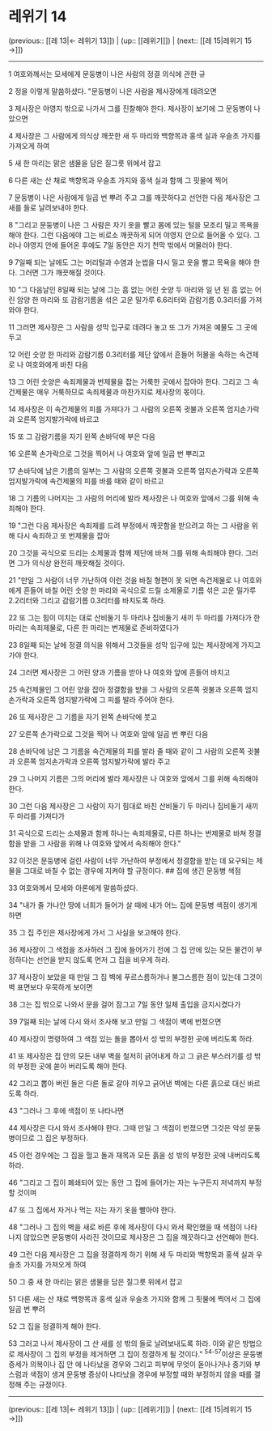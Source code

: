 # 레위기 14

(previous:: [[레 13|← 레위기 13]]) | (up:: [[레위기]]) | (next:: [[레 15|레위기 15 →]])

***




1 
여호와께서는 모세에게 문둥병이 나은 사람의 정결 의식에 관한 규 



2 
정을 이렇게 말씀하셨다. "문둥병이 나은 사람을 제사장에게 데려오면 



3 
제사장은 야영지 밖으로 나가서 그를 진찰해야 한다. 제사장이 보기에 그 문둥병이 나았으면 



4 
제사장은 그 사람에게 의식상 깨끗한 새 두 마리와 백향목과 홍색 실과 우슬초 가지를 가져오게 하여 



5 
새 한 마리는 맑은 샘물을 담은 질그릇 위에서 잡고 



6 
다른 새는 산 채로 백향목과 우슬초 가지와 홍색 실과 함께 그 핏물에 찍어 



7 
문둥병이 나은 사람에게 일곱 번 뿌려 주고 그를 깨끗하다고 선언한 다음 제사장은 그 새를 들로 날려보내야 한다. 



8 
"그리고 문둥병이 나은 그 사람은 자기 옷을 빨고 몸에 있는 털을 모조리 밀고 목욕을 해야 한다. 그런 다음에야 그는 비로소 깨끗하게 되어 야영지 안으로 들어올 수 있다. 그러나 야영지 안에 들어온 후에도 7일 동안은 자기 천막 밖에서 머물러야 한다. 



9 
7일째 되는 날에도 그는 머리털과 수염과 눈썹을 다시 밀고 옷을 빨고 목욕을 해야 한다. 그러면 그가 깨끗해질 것이다. 



10 
"그 다음날인 8일째 되는 날에 그는 흠 없는 어린 숫양 두 마리와 일 년 된 흠 없는 어린 암양 한 마리와 또 감람기름을 섞은 고운 밀가루 6.6리터와 감람기름 0.3리터를 가져와야 한다. 



11 
그러면 제사장은 그 사람을 성막 입구로 데려다 놓고 또 그가 가져온 예물도 그 곳에 두고 



12 
어린 숫양 한 마리와 감람기름 0.3리터를 제단 앞에서 흔들어 허물을 속하는 속건제로 나 여호와에게 바친 다음 



13 
그 어린 숫양은 속죄제물과 번제물을 잡는 거룩한 곳에서 잡아야 한다. 그리고 그 속건제물은 매우 거룩하므로 속죄제물과 마찬가지로 제사장의 몫이다. 



14 
제사장은 이 속건제물의 피를 가져다가 그 사람의 오른쪽 귓불과 오른쪽 엄지손가락과 오른쪽 엄지발가락에 바르고 



15 
또 그 감람기름을 자기 왼쪽 손바닥에 부은 다음 



16 
오른쪽 손가락으로 그것을 찍어서 나 여호와 앞에 일곱 번 뿌리고 



17 
손바닥에 남은 기름의 일부는 그 사람의 오른쪽 귓불과 오른쪽 엄지손가락과 오른쪽 엄지발가락에 속건제물의 피를 바를 때와 같이 바르고 



18 
그 기름의 나머지는 그 사람의 머리에 발라 제사장은 나 여호와 앞에서 그를 위해 속죄해야 한다. 



19 
"그런 다음 제사장은 속죄제를 드려 부정에서 깨끗함을 받으려고 하는 그 사람을 위해 다시 속죄하고 또 번제물을 잡아 



20 
그것을 곡식으로 드리는 소제물과 함께 제단에 바쳐 그를 위해 속죄해야 한다. 그러면 그가 의식상 완전히 깨끗해질 것이다. 



21 
"만일 그 사람이 너무 가난하여 이런 것을 바칠 형편이 못 되면 속건제물로 나 여호와에게 흔들어 바칠 어린 숫양 한 마리와 곡식으로 드릴 소제물로 기름 섞은 고운 밀가루 2.2리터와 그리고 감람기름 0.3리터를 바치도록 하라. 



22 
또 그는 힘이 미치는 대로 산비둘기 두 마리나 집비둘기 새끼 두 마리를 가져다가 한 마리는 속죄제물로, 다른 한 마리는 번제물로 준비하였다가 



23 
8일째 되는 날에 정결 의식을 위해서 그것들을 성막 입구에 있는 제사장에게 가지고 가야 한다. 



24 
그러면 제사장은 그 어린 양과 기름을 받아 나 여호와 앞에 흔들어 바치고 



25 
속건제물인 그 어린 양을 잡아 정결함을 받을 그 사람의 오른쪽 귓불과 오른쪽 엄지손가락과 오른쪽 엄지발가락에 그 피를 발라 주어야 한다. 



26 
또 제사장은 그 기름을 자기 왼쪽 손바닥에 붓고 



27 
오른쪽 손가락으로 그것을 찍어 나 여호와 앞에 일곱 번 뿌린 다음 



28 
손바닥에 남은 그 기름을 속건제물의 피를 발라 줄 때와 같이 그 사람의 오른쪽 귓불과 오른쪽 엄지손가락과 오른쪽 엄지발가락에 발라 주고 



29 
그 나머지 기름은 그의 머리에 발라 제사장은 나 여호와 앞에서 그를 위해 속죄해야 한다. 



30 
그런 다음 제사장은 그 사람이 자기 힘대로 바친 산비둘기 두 마리나 집비둘기 새끼 두 마리를 가져다가 



31 
곡식으로 드리는 소제물과 함께 하나는 속죄제물로, 다른 하나는 번제물로 바쳐 정결함을 받을 그 사람을 위해 나 여호와 앞에서 속죄해야 한다." 



32 
이것은 문둥병에 걸린 사람이 너무 가난하여 부정에서 정결함을 받는 데 요구되는 제물을 그대로 바칠 수 없는 경우에 지켜야 할 규정이다. ## 집에 생긴 문둥병 색점 



33 
여호와께서 모세와 아론에게 말씀하셨다. 



34 
"내가 줄 가나안 땅에 너희가 들어가 살 때에 내가 어느 집에 문둥병 색점이 생기게 하면 



35 
그 집 주인은 제사장에게 가서 그 사실을 보고해야 한다. 



36 
제사장이 그 색점을 조사하러 그 집에 들어가기 전에 그 집 안에 있는 모든 물건이 부정하다는 선언을 받지 않도록 먼저 그 집을 비우게 하라. 



37 
제사장이 보았을 때 만일 그 집 벽에 푸르스름하거나 불그스름한 점이 있는데 그것이 벽 표면보다 우묵하게 보이면 



38 
그는 집 밖으로 나와서 문을 걸어 잠그고 7일 동안 일체 출입을 금지시켰다가 



39 
7일째 되는 날에 다시 와서 조사해 보고 만일 그 색점이 벽에 번졌으면 



40 
제사장이 명령하여 그 색점 있는 돌을 뽑아서 성 밖의 부정한 곳에 버리도록 하라. 



41 
또 제사장은 집 안의 모든 내부 벽을 철저히 긁어내게 하고 그 긁은 부스러기를 성 밖의 부정한 곳에 쏟아 버리도록 해야 한다. 



42 
그리고 뽑아 버린 돌은 다른 돌로 갈아 끼우고 긁어낸 벽에는 다른 흙으로 대신 바르도록 하라. 



43 
"그러나 그 후에 색점이 또 나타나면 



44 
제사장은 다시 와서 조사해야 한다. 그때 만일 그 색점이 번졌으면 그것은 악성 문둥병이므로 그 집은 부정하다. 



45 
이런 경우에는 그 집을 헐고 돌과 재목과 모든 흙을 성 밖의 부정한 곳에 내버리도록 하라. 



46 
"그리고 그 집이 폐쇄되어 있는 동안 그 집에 들어가는 자는 누구든지 저녁까지 부정할 것이며 



47 
또 그 집에서 자거나 먹는 자는 자기 옷을 빨아야 한다. 



48 
"그러나 그 집의 벽을 새로 바른 후에 제사장이 다시 와서 확인했을 때 색점이 나타나지 않았으면 문둥병이 사라진 것이므로 제사장은 그 집을 깨끗하다고 선언해야 한다. 



49 
그런 다음 제사장은 그 집을 정결하게 하기 위해 새 두 마리와 백향목과 홍색 실과 우슬초 가지를 가져오게 하여 



50 
그 중 새 한 마리는 맑은 샘물을 담은 질그릇 위에서 잡고 



51 
다른 새는 산 채로 백향목과 홍색 실과 우슬초 가지와 함께 그 핏물에 찍어서 그 집에 일곱 번 뿌려 



52 
그 집을 정결하게 해야 한다. 



53 
그러고 나서 제사장이 그 산 새를 성 밖의 들로 날려보내도록 하라. 이와 같은 방법으로 제사장이 그 집의 부정을 제거하면 그 집이 정결하게 될 것이다." <sup class="versenum">54-57</sup>이상은 문둥병 증세가 의복이나 집 안 에 나타났을 경우와 그리고 피부에 무엇이 돋아나거나 종기와 부스럼과 색점이 생겨 문둥병 증상이 나타났을 경우에 부정할 때와 부정하지 않을 때를 결정해 주는 규정이다.

***

(previous:: [[레 13|← 레위기 13]]) | (up:: [[레위기]]) | (next:: [[레 15|레위기 15 →]])
